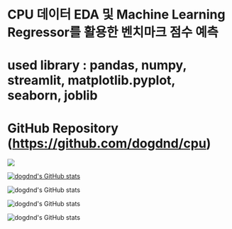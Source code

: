 
# CPU 데이터 EDA 및 Machine Learning Regressor를 활용한 벤치마크 점수 예측

# used library : pandas, numpy, streamlit, matplotlib.pyplot, seaborn, joblib

# GitHub Repository (https://github.com/dogdnd/cpu)

<a href="https://hits.seeyoufarm.com"><img src="https://hits.seeyoufarm.com/api/count/incr/badge.svg?url=https%3A%2F%2Fgithub.com%2Fdogdnd&count_bg=%2379C83D&title_bg=%23555555&icon=ko-fi.svg&icon_color=%23FFFFFF&title=visit&edge_flat=false"/></a>


[![dogdnd's GitHub stats](https://github-readme-stats.vercel.app/api?username=dogdnd)](https://github.com/dogdnd/github-readme-stats)

![dogdnd's GitHub stats](https://github-readme-stats.vercel.app/api?username=dogdnd&count_private=true)

![dogdnd's GitHub stats](https://github-readme-stats.vercel.app/api?username=dogdnd&show_icons=true)

![dogdnd's GitHub stats](https://github-readme-stats.vercel.app/api?username=dogdnd&show_icons=true&theme=radical)